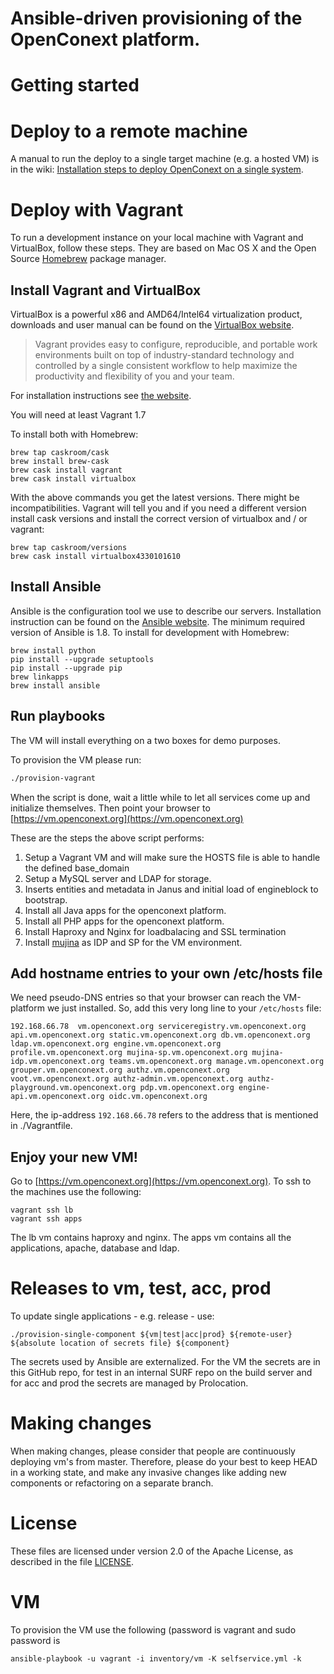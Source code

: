 Ansible-driven provisioning of the OpenConext platform.
==============================

# Getting started

# Deploy to a remote machine

A manual to run the deploy to a single target machine (e.g. a hosted VM) is in the wiki:
[Installation steps to deploy OpenConext on a single system](https://github.com/OpenConext/OpenConext-deploy/wiki/Installation-steps-to-deploy-OpenConext-on-a-single-system-other-than-the-Vagrant-VM).

# Deploy with Vagrant

To run a development instance on your local machine with Vagrant and VirtualBox, follow these steps.
They are based on Mac OS X and the Open Source [Homebrew](http://brew.sh) package manager. 

## Install Vagrant and VirtualBox

VirtualBox is a powerful x86 and AMD64/Intel64 virtualization product, downloads and user manual can be found on the [VirtualBox website](https://www.virtualbox.org/wiki/Downloads).
> Vagrant provides easy to configure, reproducible, and portable work environments built on top of industry-standard technology and controlled by a single consistent workflow to help maximize the productivity and flexibility of you and your team.

For installation instructions see [the website](https://docs.vagrantup.com/v2/installation/index.html).

You will need at least Vagrant 1.7

To install both with Homebrew:

    brew tap caskroom/cask
    brew install brew-cask
    brew cask install vagrant
    brew cask install virtualbox

With the above commands you get the latest versions. There might be incompatibilities. Vagrant will tell you and if you need a different version install cask versions and install the correct version of virtualbox and / or vagrant:

    brew tap caskroom/versions
    brew cask install virtualbox4330101610

## Install Ansible

Ansible is the configuration tool we use to describe our servers.
Installation instruction can be found on the [Ansible website](http://docs.ansible.com/intro_installation.html).
The minimum required version of Ansible is 1.8.
To install for development with Homebrew:

    brew install python
    pip install --upgrade setuptools
    pip install --upgrade pip
    brew linkapps
    brew install ansible

## Run playbooks

The VM will install everything on a two boxes for demo purposes.

To provision the VM please run:

```bash
./provision-vagrant
```

When the script is done, wait a little while to let all services come up and initialize themselves. Then point your browser to [https://vm.openconext.org](https://vm.openconext.org)

These are the steps the above script performs:

1. Setup a Vagrant VM and will make sure the HOSTS file is able to handle the defined base_domain
2. Setup a MySQL server and LDAP for storage.
3. Inserts entities and metadata in Janus and initial load of engineblock to bootstrap.
4. Install all Java apps for the openconext platform.
5. Install all PHP apps for the openconext platform.
6. Install Haproxy and Nginx for loadbalacing and SSL termination
7. Install [mujina](https://github.com/OpenConext/Mujina) as IDP and SP for the VM environment.

## Add hostname entries to your own /etc/hosts file

We need pseudo-DNS entries so that your browser can reach the VM-platform we just installed. So, add this very long line to your `/etc/hosts` file:

```
192.168.66.78  vm.openconext.org serviceregistry.vm.openconext.org api.vm.openconext.org static.vm.openconext.org db.vm.openconext.org ldap.vm.openconext.org engine.vm.openconext.org  profile.vm.openconext.org mujina-sp.vm.openconext.org mujina-idp.vm.openconext.org teams.vm.openconext.org manage.vm.openconext.org grouper.vm.openconext.org authz.vm.openconext.org voot.vm.openconext.org authz-admin.vm.openconext.org authz-playground.vm.openconext.org pdp.vm.openconext.org engine-api.vm.openconext.org oidc.vm.openconext.org
```

Here, the ip-address `192.168.66.78` refers to the address that is mentioned in ./Vagrantfile.

## Enjoy your new VM!

Go to [https://vm.openconext.org](https://vm.openconext.org). To ssh to the machines use the following:

```
vagrant ssh lb
vagrant ssh apps
```

The lb vm contains haproxy and nginx. The apps vm contains all the applications, apache, database and ldap.

# Releases to vm, test, acc, prod

To update single applications - e.g. release - use:

```
./provision-single-component ${vm|test|acc|prod} ${remote-user} ${absolute location of secrets file} ${component}
```

The secrets used by Ansible are externalized. For the VM the secrets are in this GitHub repo, for test in an internal SURF repo on the build server and for acc and prod the secrets are managed by Prolocation.

# Making changes

When making changes, please consider that people are continuously deploying
vm's from master. Therefore, please do your best to keep HEAD in a working
state, and make any invasive changes like adding new components or refactoring
on a separate branch.

# License

These files are licensed under version 2.0 of the Apache License, as described in the file [LICENSE](LICENSE).

# VM

To provision the VM use the following (password is vagrant and sudo password is <enter>

```
ansible-playbook -u vagrant -i inventory/vm -K selfservice.yml -k
```
